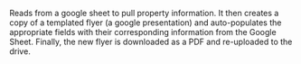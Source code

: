 Reads from a google sheet to pull property information. It then creates a copy of a templated flyer (a google presentation) and auto-populates the appropriate fields with their corresponding information from the Google Sheet. Finally, the new flyer is downloaded as a PDF and re-uploaded to the drive.
